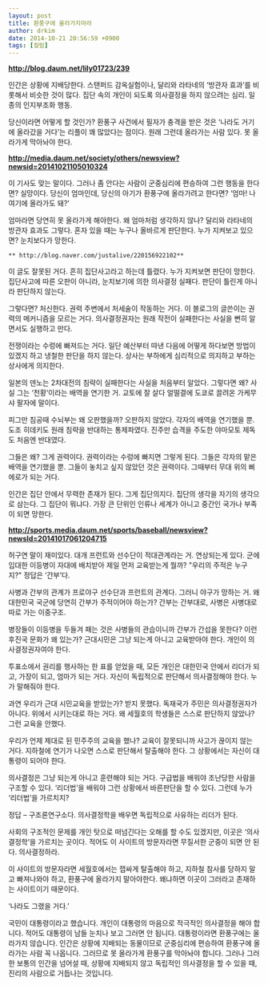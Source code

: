 ```yaml
---
layout: post
title: 환풍구에 올라가지마라
author: drkim
date: 2014-10-21 20:56:59 +0900
tags: [컬럼]
---
```

**http://blog.daum.net/lily01723/239** 

  


인간은 상황에 지배당한다. 스탠퍼드 감옥실험이나, 달리와 라타네의 ‘방관자 효과’를 비롯해서 비슷한 것이 많다. 집단 속의 개인이 되도록 의사결정을 하지 않으려는 심리. 일종의 인지부조화 행동. 

  


당신이라면 어떻게 할 것인가? 환풍구 사건에서 필자가 충격을 받은 것은 ‘나라도 거기에 올라갔을 거다’는 리플이 꽤 많았다는 점이다. 원래 그런데 올라가는 사람 있다. 못 올라가게 막아놔야 한다. 

  


**http://media.daum.net/society/others/newsview?newsid=20141021105010324** 

  


이 기사도 맞는 말이다. 그러나 좀 안다는 사람이 군중심리에 편승하여 그런 행동을 한다면? 실망이다. 당신이 엄마인데, 당신의 아기가 환풍구에 올라가려고 한다면? ‘엄마! 나 여기에 올라가도 돼?’ 

  


엄마라면 당연히 못 올라가게 해야한다. 왜 엄마처럼 생각하지 않나? 달리와 라타네의 방관자 효과도 그렇다. 혼자 있을 때는 누구나 올바르게 판단한다. 누가 지켜보고 있으면? 눈치보다가 망한다. 

  


 
    ** http://blog.naver.com/justalive/220156922102** 

  


이 글도 잘못된 거다. 흔히 집단사고라고 하는데 틀렸다. 누가 지켜보면 판단이 망한다. 집단사고에 따른 오판이 아니라, 눈치보기에 의한 의사결정 실패다. 판단이 틀린게 아니라 판단하지 않는다. 

  


그렇다면? 처신한다. 권력 주변에서 처세술이 작동하는 거다. 이 블로그의 글쓴이는 권력의 메커니즘을 모르는 거다. 의사결정권자는 원래 작전이 실패한다는 사실을 뻔히 알면서도 실행하고 만다. 

  


전쟁이라는 수렁에 빠져드는 거다. 일단 예산부터 따낸 다음에 어떻게 하다보면 방법이 있겠지 하고 냉철한 판단을 하지 않는다. 상사는 부하에게 심리적으로 의지하고 부하는 상사에게 의지한다. 

  


일본의 덴노는 2차대전의 침략이 실패한다는 사실을 처음부터 알았다. 그렇다면 왜? 사실 그는 ‘천황’이라는 배역을 연기한 거. 교토에 잘 살다 얼떨결에 도쿄로 끌려온 가케무샤 팔자에 말이다. 

  


피그만 침공때 수뇌부는 왜 오판했을까? 오판하지 않았다. 각자의 배역을 연기했을 뿐. 도조 히데키도 원래 침략을 반대하는 통제파였다. 진주만 습격을 주도한 야마모토 제독도 처음엔 반대였다. 

  


그들은 왜? 그게 권력이다. 권력이라는 수렁에 빠지면 그렇게 된다. 그들은 각자의 맡은 배역을 연기했을 뿐. 그들이 놓치고 싶지 않았던 것은 권력이다. 그때부터 무대 위의 삐에로가 되는 거다. 

  


인간은 집단 안에서 무력한 존재가 된다. 그게 집단의지다. 집단의 생각을 자기의 생각으로 삼는다. 그 집단이 뭐냐다. 가장 큰 단위인 인류나 세계가 아니고 중간인 국가나 부족이 되면 망한다. 

  


**http://sports.media.daum.net/sports/baseball/newsview?newsId=20141017061204715** 

  


허구연 말이 재미있다. 대개 프런트와 선수단이 적대관계라는 거. 연상되는게 있다. 군에 입대한 이등병이 자대에 배치받아 제일 먼저 교육받는게 뭘까? "우리의 주적은 누구지?" 정답은 ‘간부’다. 

  


사병과 간부의 관계가 프로야구 선수단과 프런트의 관계다. 그러니 야구가 망하는 거. 왜 대한민국 국군에 당연히 간부가 주적이어야 하는가? 간부는 간부대로, 사병은 사병대로 따로 가는 이중구조. 

  


병장들이 이등병을 두들겨 패는 것은 사병들의 관습이니까 간부가 간섭을 못한다? 이런 후진국 문화가 왜 있는가? 근대시민은 그냥 되는게 아니고 교육받아야 한다. 개인이 의사결정권자여야 한다. 

  


투표소에서 권리를 행사하는 한 표를 얻었을 때, 모든 개인은 대한민국 안에서 리더가 되고, 가장이 되고, 엄마가 되는 거다. 자신이 독립적으로 판단해서 의사결정해야 한다. 누가 말해줘야 한다. 

  


과연 우리가 근대 시민교육을 받았는가? 받지 못했다. 독재국가 주민은 의사결정권자가 아니다. 위에서 시키는대로 하는 거다. 왜 세월호의 학생들은 스스로 판단하지 않았나? 그런 교육을 안했다. 

  


우리가 언제 제대로 된 민주주의 교육을 했나? 교육이 잘못되니까 사고가 끊이지 않는 거다. 지하철에 연기가 나오면 스스로 판단해서 탈출해야 한다. 그 상황에서는 자신이 대통령이 되어야 한다. 

  


의사결정은 그냥 되는게 아니고 훈련해야 되는 거다. 구급법을 배워야 조난당한 사람을 구조할 수 있다. ‘리더법’을 배워야 그런 상황에서 바른판단을 할 수 있다. 그런데 누가 ‘리더법’을 가르치지? 

  


정답 – 구조론연구소다. 의사결정학을 배우면 독립적으로 사유하는 리더가 된다. 

  


사회의 구조적인 문제를 개인 탓으로 떠넘긴다는 오해를 할 수도 있겠지만, 이곳은 ‘의사결정학’을 가르치는 곳이다. 적어도 이 사이트의 방문자라면 무질서한 군중이 되면 안 된다. 의사결정하라. 

  


이 사이트의 방문자라면 세월호에서는 잽싸게 탈출해야 하고, 지하철 참사를 당하지 말고 빠져나와야 하고, 환풍구에 올라가지 말아야한다. 왜냐하면 이곳이 그러라고 존재하는 사이트이기 때문이다. 

  


‘나라도 그랬을 거다.’  

  


국민이 대통령이라고 했습니다. 개인이 대통령의 마음으로 적극적인 의사결정을 해야 합니다. 적어도 대통령이 남들 눈치나 보고 그러면 안 됩니다. 대통령이라면 환풍구에는 올라가지 않습니다. 인간은 상황에 지배되는 동물이므로 군중심리에 편승하여 환풍구에 올라가는 사람 꼭 나옵니다. 그러므로 못 올라가게 환풍구를 막아놔야 합니다. 그러나 그러한 보통의 인간을 넘어설 때, 상황에 지배되지 않고 독립적인 의사결정을 할 수 있을 때, 진리의 사람으로 거듭나는 것입니다.